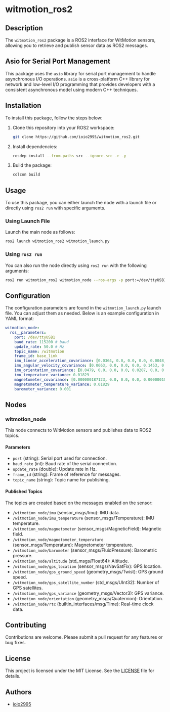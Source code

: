 # witmotion_ros2

## Description
The `witmotion_ros2` package is a ROS2 interface for WitMotion sensors, allowing you to retrieve and publish sensor data as ROS2 messages.

## Asio for Serial Port Management
This package uses the `asio` library for serial port management to handle asynchronous I/O operations. `asio` is a cross-platform C++ library for network and low-level I/O programming that provides developers with a consistent asynchronous model using modern C++ techniques.

## Installation
To install this package, follow the steps below:

1. Clone this repository into your ROS2 workspace:
   ```sh
   git clone https://github.com/ioio2995/witmotion_ros2.git
   ```
2. Install dependencies:
   ```sh
   rosdep install --from-paths src --ignore-src -r -y
   ```
3. Build the package:
   ```sh
   colcon build
   ```

## Usage
To use this package, you can either launch the node with a launch file or directly using `ros2 run` with specific arguments.

### Using Launch File
Launch the main node as follows:
```sh
ros2 launch witmotion_ros2 witmotion_launch.py
```

### Using `ros2 run`
You can also run the node directly using `ros2 run` with the following arguments:
```sh
ros2 run witmotion_ros2 witmotion_node --ros-args -p port:=/dev/ttyUSB1 -p baud_rate:=115200 -p update_rate:=50.0 -p frame_id:=base_link -p topic_name:=/witmotion
```

## Configuration
The configuration parameters are found in the `witmotion_launch.py` launch file. You can adjust them as needed. Below is an example configuration in YAML format:

```yaml
witmotion_node:
  ros__parameters:
    port: /dev/ttyUSB1
    baud_rate: 115200 # baud
    update_rate: 50.0 # Hz
    topic_name: /witmotion
    frame_id: base_link
    imu_linear_acceleration_covariance: [0.0364, 0.0, 0.0, 0.0, 0.0048, 0.0, 0.0, 0.0, 0.0796]
    imu_angular_velocity_covariance: [0.0663, 0.0, 0.0, 0.0, 0.1453, 0.0, 0.0, 0.0, 0.0378]
    imu_orientation_covariance: [0.0479, 0.0, 0.0, 0.0, 0.0207, 0.0, 0.0, 0.0, 0.0041]
    imu_temperature_variance: 0.01829
    magnetometer_covariance: [0.000000187123, 0.0, 0.0, 0.0, 0.000000105373, 0.0, 0.0, 0.0, 0.000000165816]
    magnetometer_temperature_variance: 0.01829
    barometer_variance: 0.001
```

## Nodes
### witmotion_node
This node connects to WitMotion sensors and publishes data to ROS2 topics.

#### Parameters
- `port` (string): Serial port used for connection.
- `baud_rate` (int): Baud rate of the serial connection.
- `update_rate` (double): Update rate in Hz.
- `frame_id` (string): Frame of reference for messages.
- `topic_name` (string): Topic name for publishing.

#### Published Topics
The topics are created based on the messages enabled on the sensor:
- `/witmotion_node/imu` (sensor_msgs/Imu): IMU data.
- `/witmotion_node/imu_temperature` (sensor_msgs/Temperature): IMU temperature.
- `/witmotion_node/magnetometer` (sensor_msgs/MagneticField): Magnetic field.
- `/witmotion_node/magnetometer_temperature` (sensor_msgs/Temperature): Magnetometer temperature.
- `/witmotion_node/barometer` (sensor_msgs/FluidPressure): Barometric pressure.
- `/witmotion_node/altitude` (std_msgs/Float64): Altitude.
- `/witmotion_node/gps_location` (sensor_msgs/NavSatFix): GPS location.
- `/witmotion_node/gps_ground_speed` (geometry_msgs/Twist): GPS ground speed.
- `/witmotion_node/gps_satellite_number` (std_msgs/UInt32): Number of GPS satellites.
- `/witmotion_node/gps_variance` (geometry_msgs/Vector3): GPS variance.
- `/witmotion_node/orientation` (geometry_msgs/Quaternion): Orientation.
- `/witmotion_node/rtc` (builtin_interfaces/msg/Time): Real-time clock data.

## Contributing
Contributions are welcome. Please submit a pull request for any features or bug fixes.

## License
This project is licensed under the MIT License. See the [LICENSE](LICENSE) file for details.

## Authors
- [ioio2995](https://github.com/ioio2995)